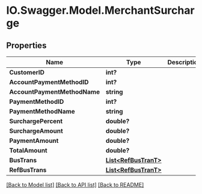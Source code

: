 # IO.Swagger.Model.MerchantSurcharge
## Properties

Name | Type | Description | Notes
------------ | ------------- | ------------- | -------------
**CustomerID** | **int?** |  | [optional] 
**AccountPaymentMethodID** | **int?** |  | [optional] 
**AccountPaymentMethodName** | **string** |  | [optional] 
**PaymentMethodID** | **int?** |  | [optional] 
**PaymentMethodName** | **string** |  | [optional] 
**SurchargePercent** | **double?** |  | [optional] 
**SurchargeAmount** | **double?** |  | [optional] 
**PaymentAmount** | **double?** |  | [optional] 
**TotalAmount** | **double?** |  | [optional] 
**BusTrans** | [**List&lt;RefBusTranT&gt;**](RefBusTranT.md) |  | [optional] 
**RefBusTrans** | [**List&lt;RefBusTranT&gt;**](RefBusTranT.md) |  | [optional] 

[[Back to Model list]](../Models) [[Back to API list]](../Api) [[Back to README]](../README.md)

